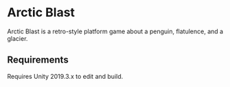 # Arctic Blast

Arctic Blast is a retro-style platform game about a penguin, flatulence, and a glacier.

## Requirements

Requires Unity 2019.3.x to edit and build.

